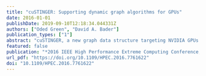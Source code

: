 ```yaml
---
title: "cuSTINGER: Supporting dynamic graph algorithms for GPUs"
date: 2016-01-01
publishDate: 2019-09-10T12:18:34.044331Z
authors: ["Oded Green", "David A. Bader"]
publication_types: ["1"]
abstract: "cuSTINGER, a new graph data structure targeting NVIDIA GPUs is designed for streaming graphs that evolve over time. cuSTINGER enables algorithm designers greater productivity and efficiency for implementing GPU-based analytics, relieving programmers of managing memory and data placement. In comparison with static graph data structures, which may require transferring the entire graph back and forth between the device and the host memories for each update or require reconstruction on the device, cuSTINGER only requires transferring the updates themselves; reducing the total amount of data transferred. cuSTINGER gives users the flexibility, based on application needs, to update the graph one edge at a time or through batch updates. cuSTINGER supports extremely high update rates, over 1 million updates per second for mid-size batched with 10k updates and 10 million updates per second for large batches with millions of updates."
featured: false
publication: "*2016 IEEE High Performance Extreme Computing Conference, HPEC 2016, Waltham, MA, USA, September 13-15, 2016*"
url_pdf: "https://doi.org/10.1109/HPEC.2016.7761622"
doi: "10.1109/HPEC.2016.7761622"
---
```


